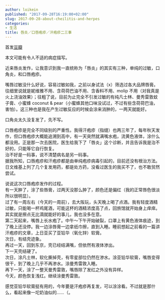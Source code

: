 ```yaml
---
author: loikein
published: "2017-09-28T16:19:00+02:00"
slug: 2017-09-28-about-cheilitis-and-herpes
categories:
- 生活
title: 唇炎／口唇疱疹／汗疱疹二三事
---
```

首发[豆瓣](https://www.douban.com/note/638442145/)  
  
  
本文可能有令人不适的病症描写。  
  
近来唇炎发作，让我意识到我一直统称为「唇炎」的其实有三种，单纯的过敏，口角炎，和口唇疱疹。  
  
嘴唇过敏没什么好说，容易过敏如我，之前以身试法（x）筛选过各大品牌唇膏。  
往细里说就是妮维雅不用、含荷荷巴油不用、含香料不用、molip
不用（对我真是火上浇油效果）；往粗了说，目前为止完全不引发过敏的有纯凡士林、曼秀雷敦蚊子膏、小蜜蜂
coconut &
pear（小蜜蜂其他口味没试过，不过有些含荷荷巴油，害怕）。这三种也是我在产生过敏反应的时候会涂来消肿的，一两天就能好。  
  
口角炎太久没复发了，先不写。  
  
口唇疱疹是完全不同级别的严重性。我得汗疱疹（指缝）也两三年了，每年秋天发作，但口唇疱疹大概能追溯到高中，有一天突然就满嘴水疱，流黄色液体，涂什么都没用。正是那一次去医院，医生给我下了「唇炎」这个诊断，并且告诉我是治不好的，只能等它自行恢复。  
治不好是一码事，说不清楚病名是另一码事。  
据我所知，口唇疱疹和汗疱疹都是由单纯疱疹病毒引起的，目前还没有根治方法。日文维基上列了几个复发用药，都是处方药，没看过医生的我买不了，也不敢贸然尝试。  
  
说说这次口唇疱疹发作的过程。  
有一天肿了，涂了些唇膏，过两天没那么肿了，颜色还是偏红（我的正常唇色很淡所以很明显）。  
过了有一周左右（今天的一周前），去大阪玩，头天晚上喝了点酒。我有轻度酒精过敏，只能喝一杯鸡尾酒，可能这杯的酒精浓度高了点，回旅馆就开始身上痒痒。其实就是擦点无比滴就能好的事儿，我也没多在意。  
第二天起来，嘴唇上长水疱了。中午～下午开始破裂，口罩上有黄色液体痕迹，到了晚上还没停。我一边涂唇膏一边拿纸巾擦，直到入睡。睡前想起之前看的一篇讲汗疱疹的文章，上日亚买了亚铅华（氧化锌）软膏。  
次日，有结壳迹象。  
再过一天，回到东京，壳已经结满嘴，但依然有液体渗出。  
下一天壳结硬了。  
次日，涂凡士林，软化撕掉壳，有零星部位仍然在渗水。涂亚铅华软膏，嘴唇变得很干，到了晚上几乎不再渗水。涂曼秀雷敦入睡。  
再下一天，涂了一整天曼秀雷敦，嘴唇除了发红之外没有异样。  
今天，颜色恢复浅红。继续涂曼秀雷敦。  
  
感觉亚铅华软膏挺有用的，今年要是汗疱疹再复发，可以涂涂看。不过就是那什么，看起来像一坨奶油似的……（。
